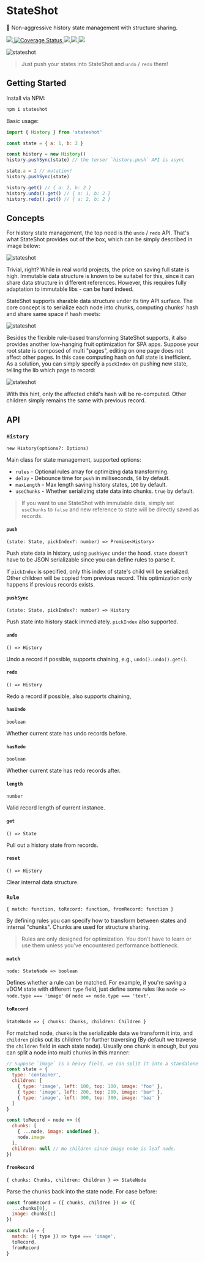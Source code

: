 # StateShot
💾 Non-aggressive history state management with structure sharing.

<p>
  <a href="https://travis-ci.org/doodlewind/stateshot">
    <img src="https://travis-ci.org/doodlewind/stateshot.svg?branch=master"/>
  </a>
  <a href='https://coveralls.io/github/doodlewind/stateshot?branch=master'>
    <img src='https://coveralls.io/repos/github/doodlewind/stateshot/badge.svg?branch=master' alt='Coverage Status'/>
  </a>
  <a href="https://unpkg.com/stateshot/dist/stateshot.min.js">
    <img src="http://img.badgesize.io/https://unpkg.com/stateshot/dist/stateshot.min.js?compression=gzip&amp;label=size&amp;maxAge=300"/>
  </a>
  <a href="https://standardjs.com">
    <img src="https://img.shields.io/badge/code_style-standard-brightgreen.svg"/>
  </a>
  <a href="./package.json">
    <img src="https://img.shields.io/npm/v/stateshot.svg?maxAge=300&label=version&colorB=007ec6&maxAge=300"/>
  </a>
</p>

![stateshot](./resources/logo.png)

> Just push your states into StateShot and `undo` / `redo` them!


## Getting Started

Install via NPM:

```bash
npm i stateshot
```

Basic usage:

```js
import { History } from 'stateshot'

const state = { a: 1, b: 2 }

const history = new History()
history.pushSync(state) // the terser `history.push` API is async

state.a = 2 // mutation!
history.pushSync(state)

history.get() // { a: 2, b: 2 }
history.undo().get() // { a: 1, b: 2 }
history.redo().get() // { a: 2, b: 2 }
```

## Concepts
For history state management, the top need is the `undo` / `redo` API. That's what StateShot provides out of the box, which can be simply described in image below:

![stateshot](./resources/concept-1.png)

Trivial, right? While in real world projects, the price on saving full state is high. Immutable data structure is known to be suitabel for this, since it can share data structure in different references. However, this requires fully adaptation to immutable libs - can be hard indeed.

StateShot supports sharable data structure under its tiny API surface. The core concept is to serialize each node into chunks, computing chunks' hash and share same space if hash meets:

![stateshot](./resources/concept-2.png)

Besides the flexible rule-based transforming StateShot supports, it also provides another low-hanging fruit optimization for SPA apps. Suppose your root state is composed of multi "pages", editing on one page does not affect other pages. In this case computing hash on full state is inefficient. As a solution, you can simply specify a `pickIndex` on pushing new state, telling the lib which page to record:

![stateshot](./resources/concept-3.png)

With this hint, only the affected child's hash will be re-computed. Other children simply remains the same with previous record.


## API

### `History`
`new History(options?: Options)`

Main class for state management, supported options:

* `rules` - Optional rules array for optimizing data transforming.
* `delay` - Debounce time for `push` in milliseconds, `50` by default.
* `maxLength` - Max length saving history states, `100` by default.
* `useChunks` - Whether serializing state data into chunks. `true` by default.

> If you want to use StateShot with immutable data, simply set `useChunks` to `false` and new reference to state will be directly saved as records.

#### `push`
`(state: State, pickIndex?: number) => Promise<History>`

Push state data in history, using `pushSync` under the hood. `state` doesn't have to be JSON serializable since you can define rules to parse it.

If `pickIndex` is specified, only this index of state's child will be serialized. Other children will be copied from previous record. This optimization only happens if previous records exists.

#### `pushSync`
`(state: State, pickIndex?: number) => History`

Push state into history stack immediately. `pickIndex` also supported.

#### `undo`
`() => History`

Undo a record if possible, supports chaining, e.g., `undo().undo().get()`.

#### `redo`
`() => History`

Redo a record if possible, also supports chaining,

#### `hasUndo`
`boolean`

Whether current state has undo records before.

#### `hasRedo`
`boolean`

Whether current state has redo records after.

#### `length`
`number`

Valid record length of current instance.

#### `get`
`() => State`

Pull out a history state from records.

#### `reset`
`() => History`

Clear internal data structure.


### `Rule`
`{ match: function, toRecord: function, fromRecord: function }`

By defining rules you can specify how to transform between states and internal "chunks". Chunks are used for structure sharing.

> Rules are only designed for optimization. You don't have to learn or use them unless you've encountered performance bottleneck.

#### `match`
`node: StateNode => boolean`

Defines whether a rule can be matched. For example, if you're saving a vDOM state with different `type` field, just define some rules like `node => node.type === 'image'` or `node => node.type === 'text'`.

#### `toRecord`
`StateNode => { chunks: Chunks, children: Children }`

For matched node, `chunks` is the serializable data we transform it into, and `children` picks out its children for further traversing (By default we traverse the `children` field in each state node). Usually one chunk is enough, but you can split a node into multi chunks in this manner:

```js
// Suppose `image` is a heavy field, we can split it into a standalone chunk.
const state = {
  type: 'container',
  children: [
    { type: 'image', left: 100, top: 100, image: 'foo' },
    { type: 'image', left: 200, top: 200, image: 'bar' },
    { type: 'image', left: 300, top: 300, image: 'baz' }
  ]
}

const toRecord = node => ({
  chunks: [
    { ...node, image: undefined },
    node.image
  ],
  children: null // No children since image node is leaf node.
})
```

#### `fromRecord`
`{ chunks: Chunks, children: Children } => StateNode`

Parse the chunks back into the state node. For case before:

```js
const fromRecord = ({ chunks, children }) => ({
  ...chunks[0],
  image: chunks[1]
})

const rule = {
  match: ({ type }) => type === 'image',
  toRecord,
  fromRecord
}
```
